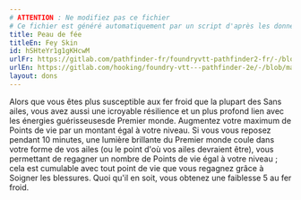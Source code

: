 ```yaml
---
# ATTENTION : Ne modifiez pas ce fichier
# Ce fichier est généré automatiquement par un script d'après les données du module Foundry VTT officiel et de sa traduction
title: Peau de fée
titleEn: Fey Skin
id: hSHteYr1g1gKHcwM
urlFr: https://gitlab.com/pathfinder-fr/foundryvtt-pathfinder2-fr/-/blob/master/data/feats/hSHteYr1g1gKHcwM.htm
urlEn: https://gitlab.com/hooking/foundry-vtt---pathfinder-2e/-/blob/master/packs/data/feats.db/fey-skin.json
layout: dons
---
```

Alors que vous êtes plus susceptible aux fer froid que la plupart des Sans ailes, vous avez aussi une icroyable résilience et un plus profond lien avec les énergies guérisseusesde Premier monde. Augmentez votre maximum de Points de vie par un montant égal à votre niveau. Si vous vous reposez pendant 10 minutes, une lumière brillante du Premier monde coule dans votre forme de vos ailes (ou le point d'où vos ailes devraient être), vous permettant de regagner un nombre de Points de vie égal à votre niveau ; cela est cumulable avec tout point de vie que vous regagnez grâce à Soigner les blessures. Quoi qu'il en soit, vous obtenez une faiblesse 5 au fer froid.
